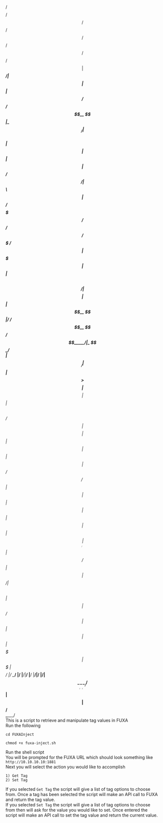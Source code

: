  /$$$$$$$$ /$$   /$$ /$$   /$$  /$$$$$$        /$$$$$$                                     /$$    
| $$_____/| $$  | $$| $$  / $$ /$$__  $$      |_  $$_/                                    | $$    
| $$      | $$  | $$|  $$/ $$/| $$  \ $$        | $$   /$$$$$$$  /$$  /$$$$$$   /$$$$$$$ /$$$$$$  
| $$$$$   | $$  | $$ \  $$$$/ | $$$$$$$$        | $$  | $$__  $$|__/ /$$__  $$ /$$_____/|_  $$_/  
| $$__/   | $$  | $$  >$$  $$ | $$__  $$        | $$  | $$  \ $$ /$$| $$$$$$$$| $$        | $$    
| $$      | $$  | $$ /$$/\  $$| $$  | $$        | $$  | $$  | $$| $$| $$_____/| $$        | $$ /$$
| $$      |  $$$$$$/| $$  \ $$| $$  | $$       /$$$$$$| $$  | $$| $$|  $$$$$$$|  $$$$$$$  |  $$$$/
|__/       \______/ |__/  |__/|__/  |__/      |______/|__/  |__/| $$ \_______/ \_______/   \___/  
                                                           /$$  | $$                              
                                                          |  $$$$$$/                              
                                                           \______/                               
This is a script to retrieve and manipulate tag values in FUXA  
Run the following
```
cd FUXAInject

chmod +x fuxa-inject.sh
```
Run the shell script  
You will be prompted for the FUXA URL which should look something like ```http://10.10.10.10:1881```  
Next you will select the action you would like to accomplish
```
1) Get Tag
2) Set Tag
```
If you selected ```Get Tag``` the script will give a list of tag options to choose from. Once a tag has been selected the script will make an API call to FUXA and return the tag value.    
If you selected ```Set Tag``` the script will give a list of tag options to choose from then will ask for the value you would like to set. Once entered the script will make an API call to set the tag value and return the current value.

